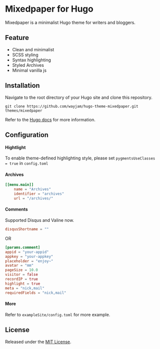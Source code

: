 # Mixedpaper for Hugo

Mixedpaper is a minimalist Hugo theme for writers and bloggers.

## Feature

- Clean and minimalist
- SCSS styling
- Syntax highlighting
- Styled Archives
- Minimal vanilla js

## Installation

Navigate to the root directory of your Hugo site and clone this repository.

```
git clone https://github.com/wayjam/hugo-theme-mixedpaper.git themes/mixedpaper
```

Refer to the [Hugo docs](https://gohugo.io/getting-started/quick-start/) for more information.

## Configuration

#### Hightlight

To enable theme-defined highlighting style, please set `pygmentsUseClasses = true` in `config.toml`

#### Archives

```toml
[[menu.main]]
	name = "Archives"
	identifier = "archives"
	url = "/archives/"
```

#### Comments

Supported Disqus and Valine now.

```toml
disqusShortname = ""
```

OR

```toml
[params.comment]
appid = "your-appid"
appkey = "your-appkey"
placeholder = "enjoy~"
avatar = "mm"
pageSize = 10.0
visitor = false
recordIP = true
highlight = true
meta = "nick,mail"
requiredFields = "nick,mail"
```

#### More

Refer to `exampleSite/config.toml` for more example.

## License

Released under the [MIT License](https://github.com/wayjam/hugo-theme-mixedpaper/blob/master/LICENSE).
